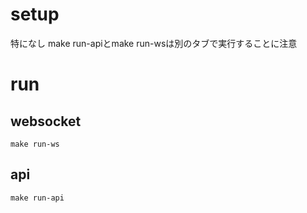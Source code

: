 # setup
特になし
make run-apiとmake run-wsは別のタブで実行することに注意

# run

## websocket
    make run-ws

## api
    make run-api
